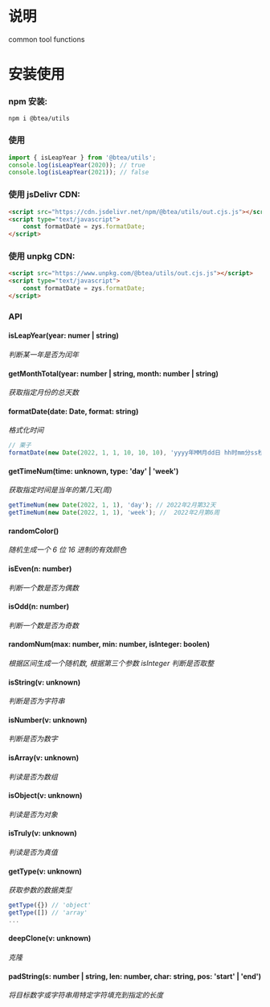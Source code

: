 # 说明

common tool functions

# 安装使用

### npm 安装:

```npm
npm i @btea/utils
```

### 使用

```js
import { isLeapYear } from '@btea/utils';
console.log(isLeapYear(2020)); // true
console.log(isLeapYear(2021)); // false
```

### 使用 jsDelivr CDN:

```html
<script src="https://cdn.jsdelivr.net/npm/@btea/utils/out.cjs.js"></script>
<script type="text/javascript">
    const formatDate = zys.formatDate;
</script>
```

### 使用 unpkg CDN:

```html
<script src="https://www.unpkg.com/@btea/utils/out.cjs.js"></script>
<script type="text/javascript">
    const formatDate = zys.formatDate;
</script>
```

### API

#### isLeapYear(year: numer | string)

_判断某一年是否为闰年_

#### getMonthTotal(year: number | string, month: number | string)

_获取指定月份的总天数_

#### formatDate(date: Date, format: string)

_格式化时间_

```js
// 栗子
formatDate(new Date(2022, 1, 1, 10, 10, 10), 'yyyy年MM月dd日 hh时mm分ss秒'); // 2022年01月01日 10时10分10秒
```

#### getTimeNum(time: unknown, type: 'day' | 'week')

_获取指定时间是当年的第几天(周)_

```js
getTimeNum(new Date(2022, 1, 1), 'day'); // 2022年2月第32天
getTimeNum(new Date(2022, 1, 1), 'week'); //  2022年2月第6周
```

#### randomColor()

_随机生成一个 6 位 16 进制的有效颜色_

#### isEven(n: number)

_判断一个数是否为偶数_

#### isOdd(n: number)

_判断一个数是否为奇数_

#### randomNum(max: number, min: number, isInteger: boolen)

_根据区间生成一个随机数, 根据第三个参数 isInteger 判断是否取整_

#### isString(v: unknown)

_判断是否为字符串_

#### isNumber(v: unknown)

_判断是否为数字_

#### isArray(v: unknown)

_判读是否为数组_

#### isObject(v: unknown)

_判读是否为对象_

#### isTruly(v: unknown)

_判读是否为真值_

#### getType(v: unknown)

_获取参数的数据类型_

```js
getType({}) // 'object'
getType([]) // 'array'
...
```

#### deepClone(v: unknown)

_克隆_

#### padString(s: number | string, len: number, char: string, pos: 'start' | 'end')

_将目标数字或字符串用特定字符填充到指定的长度_
